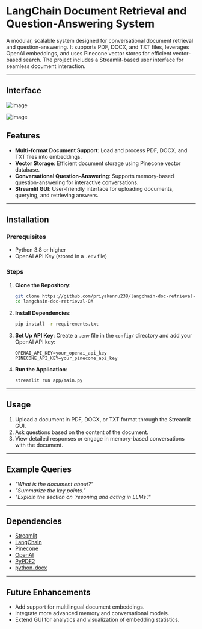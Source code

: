 # LangChain Document Retrieval and Question-Answering System

A modular, scalable system designed for conversational document retrieval and question-answering. It supports PDF, DOCX, and TXT files, leverages OpenAI embeddings, and uses Pinecone vector stores for efficient vector-based search. The project includes a Streamlit-based user interface for seamless document interaction.

---

## Interface
![image](https://github.com/user-attachments/assets/7e1c6a7b-4142-4c07-bb14-e4415ba7bc1b)

![image](https://github.com/user-attachments/assets/412fd2e6-def0-413f-a468-4e848210690d)


## Features

- **Multi-format Document Support**: Load and process PDF, DOCX, and TXT files into embeddings.
- **Vector Storage**: Efficient document storage using Pinecone vector database.
- **Conversational Question-Answering**: Supports memory-based question-answering for interactive conversations.
- **Streamlit GUI**: User-friendly interface for uploading documents, querying, and retrieving answers.

---

## Installation

### Prerequisites
- Python 3.8 or higher
- OpenAI API Key (stored in a `.env` file)

### Steps

1. **Clone the Repository**:
   ```bash
   git clone https://github.com/priyakannu238/langchain-doc-retrieval-QA.git
   cd langchain-doc-retrieval-QA
   ```

2. **Install Dependencies**:
   ```bash
   pip install -r requirements.txt
   ```

3. **Set Up API Key**:
   Create a `.env` file in the `config/` directory and add your OpenAI API key:
   ```
   OPENAI_API_KEY=your_openai_api_key
   PINECONE_API_KEY=your_pinecone_api_key
   ```

4. **Run the Application**:
   ```bash
   streamlit run app/main.py
   ```

---

## Usage

1. Upload a document in PDF, DOCX, or TXT format through the Streamlit GUI.
2. Ask questions based on the content of the document.
3. View detailed responses or engage in memory-based conversations with the document.

---

## Example Queries

- *"What is the document about?"*
- *"Summarize the key points."*
- *"Explain the section on 'resoning and acting in LLMs'."*

---

## Dependencies

- [Streamlit](https://streamlit.io/)
- [LangChain](https://github.com/hwchase17/langchain)
- [Pinecone](https://www.tryPinecone.com/)
- [OpenAI](https://platform.openai.com/)
- [PyPDF2](https://pypi.org/project/PyPDF2/)
- [python-docx](https://python-docx.readthedocs.io/)

---

## Future Enhancements

- Add support for multilingual document embeddings.
- Integrate more advanced memory and conversational models.
- Extend GUI for analytics and visualization of embedding statistics.
